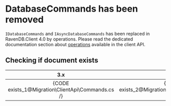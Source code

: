 ﻿# DatabaseCommands has been removed

`IDatabaseCommands` and `IAsyncDatabaseCommands` has been replaced in RavenDB.Client 4.0 by operations. Please read the dedicated documentation section about [operations](../../client-api/operations/what-are-operations) available in the client API.

## Checking if document exists

| 3.x | 4.0 |
|:---:|:---:|
| {CODE exists_1@Migration\ClientApi\Commands.cs /} | {CODE exists_2@Migration\ClientApi\Commands.cs /} |
